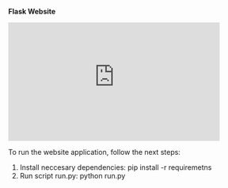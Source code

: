 **Flask Website**


<div class=iframe-container>
<iframe width="427" height="240" src="https://www.youtube.com/embed/woDV2NUmlX8" title="YouTube video player" frameborder="0" allow="accelerometer; autoplay; clipboard-write; encrypted-media; gyroscope; picture-in-picture" allowfullscreen></iframe>
</div>


To run the website application, follow the next steps:

1. Install neccesary dependencies: pip install -r requiremetns
2. Run script run.py: python run.py
